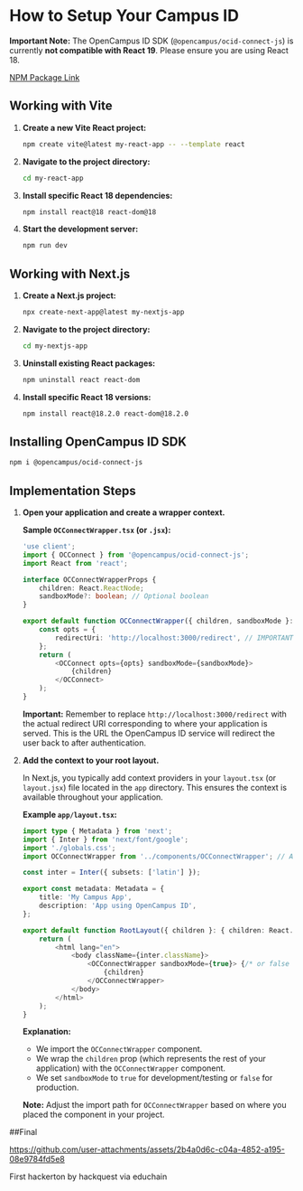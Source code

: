 
# How to Setup Your Campus ID

**Important Note:** The OpenCampus ID SDK (`@opencampus/ocid-connect-js`) is currently **not compatible with React 19**. Please ensure you are using React 18.

[NPM Package Link](https://www.npmjs.com/package/@opencampus/ocid-connect-js)

## Working with Vite

1.  **Create a new Vite React project:**

    ```bash
    npm create vite@latest my-react-app -- --template react
    ```

2.  **Navigate to the project directory:**

    ```bash
    cd my-react-app
    ```

3.  **Install specific React 18 dependencies:**

    ```bash
    npm install react@18 react-dom@18
    ```

4.  **Start the development server:**

    ```bash
    npm run dev
    ```

## Working with Next.js

1.  **Create a Next.js project:**

    ```bash
    npx create-next-app@latest my-nextjs-app
    ```

2.  **Navigate to the project directory:**

    ```bash
    cd my-nextjs-app
    ```

3.  **Uninstall existing React packages:**

    ```bash
    npm uninstall react react-dom
    ```

4.  **Install specific React 18 versions:**

    ```bash
    npm install react@18.2.0 react-dom@18.2.0
    ```

## Installing OpenCampus ID SDK

```bash
npm i @opencampus/ocid-connect-js
```

## Implementation Steps

1.  **Open your application and create a wrapper context.**

    **Sample `OCConnectWrapper.tsx` (or `.jsx`):**

    ```typescript
    'use client';
    import { OCConnect } from '@opencampus/ocid-connect-js';
    import React from 'react';

    interface OCConnectWrapperProps {
        children: React.ReactNode;
        sandboxMode?: boolean; // Optional boolean
    }

    export default function OCConnectWrapper({ children, sandboxMode }: OCConnectWrapperProps) {
        const opts = {
            redirectUri: 'http://localhost:3000/redirect', // IMPORTANT: Update this!
        };
        return (
            <OCConnect opts={opts} sandboxMode={sandboxMode}>
                {children}
            </OCConnect>
        );
    }
    ```

    **Important:** Remember to replace `http://localhost:3000/redirect` with the actual redirect URI corresponding to where your application is served. This is the URL the OpenCampus ID service will redirect the user back to after authentication.

2.  **Add the context to your root layout.**

    In Next.js, you typically add context providers in your `layout.tsx` (or `layout.jsx`) file located in the `app` directory. This ensures the context is available throughout your application.

    **Example `app/layout.tsx`:**

    ```typescript
    import type { Metadata } from 'next';
    import { Inter } from 'next/font/google';
    import './globals.css';
    import OCConnectWrapper from '../components/OCConnectWrapper'; // Adjust path as needed

    const inter = Inter({ subsets: ['latin'] });

    export const metadata: Metadata = {
        title: 'My Campus App',
        description: 'App using OpenCampus ID',
    };

    export default function RootLayout({ children }: { children: React.ReactNode }) {
        return (
            <html lang="en">
                <body className={inter.className}>
                    <OCConnectWrapper sandboxMode={true}> {/* or false for production */}
                        {children}
                    </OCConnectWrapper>
                </body>
            </html>
        );
    }
    ```

    **Explanation:**

    * We import the `OCConnectWrapper` component.
    * We wrap the `children` prop (which represents the rest of your application) with the `OCConnectWrapper` component.
    * We set `sandboxMode` to `true` for development/testing or `false` for production.

    **Note:** Adjust the import path for `OCConnectWrapper` based on where you placed the component in your project.


##Final 



https://github.com/user-attachments/assets/2b4a0d6c-c04a-4852-a195-08e9784fd5e8

First hackerton by hackquest via educhain

